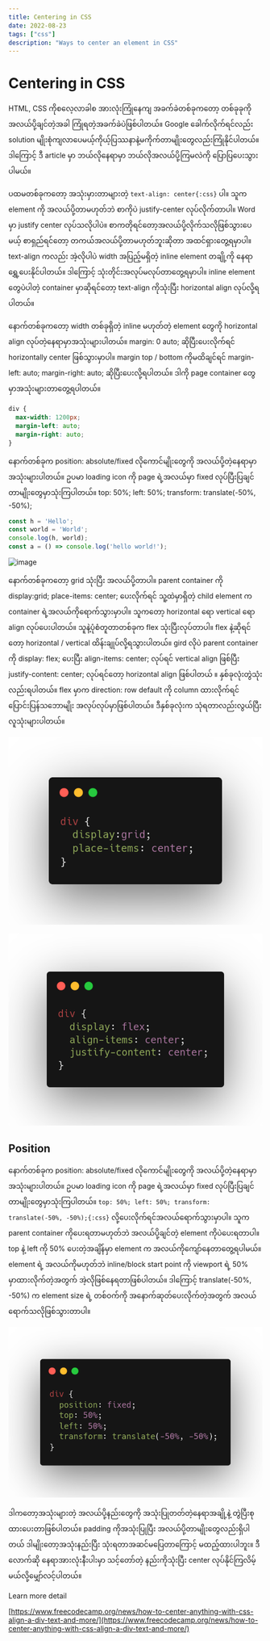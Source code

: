 ```yaml
---
title: Centering in CSS
date: 2022-08-23
tags: ["css"]
description: "Ways to center an element in CSS"
---
```


# Centering in CSS

HTML, CSS ကိုစလေ့လာခါစ အားလုံးကြုံနေကျ အခက်ခဲတစ်ခုကတော့ တစ်ခုခုကိုအလယ်ပို့ချင်တဲ့အခါ ကြုံရတဲ့အခက်ခဲပဲဖြစ်ပါတယ်။ Google ခေါက်လိုက်ရင်လည်း solution မျိုးစုံကျလာပေမယ့်ကိုယ့်ပြဿနာနဲ့မကိုက်တာမျိုးတွေလည်းကြုံနိုင်ပါတယ်။ ဒါကြောင့် ဒီ article မှာ ဘယ်လိုနေရာမှာ ဘယ်လိုအလယ်ပို့ကြမလဲကို ပြောပြပေးသွားပါမယ်။

ပထမတစ်ခုကတော့ အသုံးမှားတာများတဲ့ `text-align: center{:css}` ပါ။ သူက element ကို အလယ်ပို့တာမဟုတ်ဘဲ စာကိုပဲ justify-center လုပ်လိုက်တာပါ။ Word မှာ justify center လုပ်သလိုပါပဲ။ စာကတိုရင်တော့အလယ်ပို့လိုက်သလိုဖြစ်သွားပေမယ့် စာရှည်ရင်တော့ တကယ်အလယ်ပို့တာမဟုတ်ဘူးဆိုတာ အထင်ရှားတွေ့ရမှာပါ။ text-align ကလည်း အဲ့လိုပါပဲ width အပြည့်မရှိတဲ့ inline element တချို့ကို နေရာရွှေ့ပေးနိုင်ပါတယ်။ ဒါကြောင့် သုံးတိုင်းအလုပ်မလုပ်တာတွေ့ရမှာပါ။ inline element တွေပဲပါတဲ့ container မှာဆိုရင်တော့ text-align ကိုသုံးပြီး horizontal align  လုပ်လို့ရပါတယ်။ 

နောက်တစ်ခုကတော့ width တစ်ခုရှိတဲ့ inline မဟုတ်တဲ့ element တွေကို horizontal align လုပ်တဲ့နေရာမှာအသုံးများပါတယ်။ margin: 0 auto; ဆိုပြီးပေးလိုက်ရင် horizontally center ဖြစ်သွားမှာပါ။ margin top / bottom ကိုမထိချင်ရင် margin-left: auto; margin-right: auto; ဆိုပြီးပေးလို့ရပါတယ်။ ဒါကို page container တွေမှာအသုံးများတာတွေ့ရပါတယ်။ 

```css /auto/
div {
  max-width: 1200px;
  margin-left: auto;
  margin-right: auto;
}
```


နောက်တစ်ခုက position: absolute/fixed လိုကောင်မျိုးတွေကို အလယ်ပို့တဲ့နေရာမှာအသုံးများပါတယ်။ ဥပမာ loading icon ကို page ရဲ့အလယ်မှာ fixed လုပ်ပြီးပြချင်တာမျိုးတွေမှာသုံးကြပါတယ်။ top: 50%; left: 50%; transform: translate(-50%, -50%);



```js {2,4} showLineNumbers
const h = 'Hello';
const world = 'World';
console.log(h, world);
const a = () => console.log('hello world!');
```
![image](https://user-images.githubusercontent.com/26962987/221396768-124d3025-1ee3-4975-8933-031b8dfbaea5.png)

နောက်တစ်ခုကတော့ grid သုံးပြီး အလယ်ပို့တာပါ။ parent container ကို display:grid; place-items: center; ပေးလိုက်ရင် သူ့ထဲမှာရှိတဲ့ child element က container ရဲ့အလယ်ကိုရောက်သွားမှာပါ။ သူကတော့ horizontal ရော vertical ရော align လုပ်ပေးပါတယ်။ သူနဲ့ပုံစံတူတာတစ်ခုက flex သုံးပြီးလုပ်တာပါ။ flex နဲ့ဆိုရင်တော့ horizontal / vertical ထိန်းချုပ်လို့ရသွားပါတယ်။ gird လိုပဲ parent container ကို display: flex; ပေးပြီး align-items: center; လုပ်ရင် vertical align ဖြစ်ပြီး justify-content: center; လုပ်ရင်တော့ horizontal align ဖြစ်ပါတယ် ။ နှစ်ခုလုံးတွဲသုံးလည်းရပါတယ်။ flex မှာက direction: row default  ကို column ထားလိုက်ရင် ပြောင်းပြန်သဘောမျိုး အလုပ်လုပ်မှာဖြစ်ပါတယ်။ ဒီနှစ်ခုလုံးက သုံရတာလည်းလွယ်ပြီးလူသုံးများပါတယ်။

![grid.png](assets/grid.png)

![flex.png](assets/flex.png)

## Position

နောက်တစ်ခုက position: absolute/fixed လိုကောင်မျိုးတွေကို အလယ်ပို့တဲ့နေရာမှာအသုံးများပါတယ်။ ဥပမာ loading icon ကို page ရဲ့အလယ်မှာ fixed လုပ်ပြီးပြချင်တာမျိုးတွေမှာသုံးကြပါတယ်။ `top: 50%; left: 50%; transform: translate(-50%, -50%);{:css}` လို့ပေးလိုက်ရင်အလယ်ရောက်သွားမှာပါ။ သူက parent container ကိုပေးရတာမဟုတ်ဘဲ အလယ်ပို့ချင်တဲ့ element ကိုပဲပေးရတာပါ။ top နဲ့ left ကို 50% ပေးတဲ့အချိန်မှာ element က အလယ်ကိုကျော်နေတာတွေ့ရပါမယ်။ element ရဲ့ အလယ်ကိုမဟုတ်ဘဲ inline/block start point ကို  viewport ရဲ့ 50% မှာထားလိုက်တဲ့အတွက် အဲ့လိုဖြစ်နေရတာဖြစ်ပါတယ်။ ဒါကြောင့် translate(-50%, -50%)  က element size ရဲ့ တစ်ဝက်ကို အနောက်ဆုတ်ပေးလိုက်တဲ့အတွက် အလယ်ရောက်သလိုဖြစ်သွားတာပါ။ 

![fixed.png](assets/fixed.png)

ဒါကတော့အသုံးများတဲ့ အလယ်ပို့နည်းတွေကို အသုံးပြုတတ်တဲ့နေရာအချို့နဲ့ တွဲပြီးစုထားပေးတာဖြစ်ပါတယ်။ padding ကိုအသုံးပြုပြီး အလယ်ပို့တာမျိုးတွေလည်းရှိပါတယ် ဒါမျိုးတော့အသုံးနည်းပြီး သုံးရတာအဆင်မပြေတာကြောင့် မထည့်ထားပါဘူး။ ဒီလောက်ဆို နေရာအားလုံးနီးပါးမှာ သင့်တော်တဲ့ နည်းကိုသုံးပြီး center လုပ်နိုင်ကြလိမ့်မယ်လို့မျှော်လင့်ပါတယ်။ 

Learn more detail 

[https://www.freecodecamp.org/news/how-to-center-anything-with-css-align-a-div-text-and-more/](https://www.freecodecamp.org/news/how-to-center-anything-with-css-align-a-div-text-and-more/)
